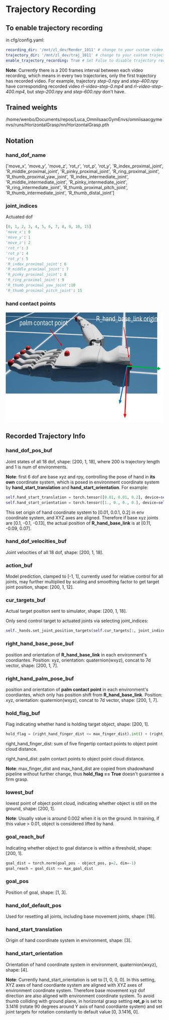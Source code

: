 # Trajectory Recording

## To enable trajectory recording

in cfg/config.yaml:

```yaml
recording_dir: '/mnt/zl_dev/Render_1011' # change to your custom video saving path
trajectory_dir: '/mnt/zl_dev/traj_1011' # change to your custom trajectory saving path
enable_trajectory_recording: True # Set False to disable trajectory recording
```

**Note**: Currently there is a 200 frames interval between each video recording, which means in every two trajectories, only the first trajectory has recorded video. For example, trajectory *step-0.npy* and *step-400.npy* have corresponding recorded video *rl-video-step-0.mp4* and *rl-video-step-400.mp4*, but *step-200.npy* and *step-600.npy* don't have.

## Trained weights

/home/wenbo/Documents/repos/Luca_OmniIsaacGymEnvs/omniisaacgymenvs/runs/HorizontalGrasp/nn/HorizontalGrasp.pth

## Notation

### hand_dof_name 

['move_x', 'move_y', 'move_z', 'rot_r', 'rot_p', 'rot_y', 'R_index_proximal_joint', 'R_middle_proximal_joint', 'R_pinky_proximal_joint', 'R_ring_proximal_joint', 'R_thumb_proximal_yaw_joint', 'R_index_intermediate_joint', 'R_middle_intermediate_joint', 'R_pinky_intermediate_joint', 'R_ring_intermediate_joint', 'R_thumb_proximal_pitch_joint', 'R_thumb_intermediate_joint', 'R_thumb_distal_joint']

### joint_indices

Actuated dof
```python
[0, 1, 2, 3, 4, 5, 6, 7, 8, 9, 10, 15]
'move_x': 0
'move_y': 1
'move_z': 2
'rot_r': 3
'rot_p': 4
'rot_y': 5
'R_index_proximal_joint': 6
'R_middle_proximal_joint': 7
'R_pinky_proximal_joint': 8
'R_ring_proximal_joint': 9
'R_thumb_proximal_yaw_joint':10
'R_thumb_proximal_pitch_joint': 15
```
### hand contact points
<img src="omniisaacgymenvs/Assets/hand.png" alt="Alt text" width="600" height="350">


## Recorded Trajectory Info

### hand_dof_pos_buf 
Joint states of all 18 dof, shape: [200, 1, 18], where 200 is trajectory length and 1 is num of environments.

**Note**: first 6 dof are base xyz and rpy, controlling the pose of hand in **its own** coordinate system, which is posed in environment coordinate system by **hand_start_translation** and **hand_start_orientation**. For example:
```python
self.hand_start_translation = torch.tensor([0.01, 0.01, 0.2], device=self.device)
self.hand_start_orientation = torch.tensor([1., 0., 0., 0.], device=self.device)
```
This set origin of hand coordinate system to [0.01, 0.0.1, 0.2] in env coordinate system, and XYZ axes are aligned. Therefore if base xyz joints are [0.1, -0.1, -0.13], the actual position of **R_hand_base_link** is at [0.11, -0.09, 0.07].


### hand_dof_velocities_buf 
Joint velocities of all 18 dof, shape: [200, 1, 18].

### action_buf 
Model prediction, clamped to [-1, 1], currently used for relative control for all joints, may further multiplied by scaling and smoothing factor to get target joint position, shape: [200, 1, 12].

### cur_targets_buf 
Actual target position sent to simulator, shape: [200, 1, 18].

Only send control target to actuated joints via selecting joint_indices:
```python
self._hands.set_joint_position_targets(self.cur_targets[:, joint_indices],joint_indices = joint_indices)
```

### right_hand_base_pose_buf 
position and orientation of **R_hand_base_link** in each environment's coordiantes. Position: xyz, orientation: quaternion(wxyz), concat to 7d vector, shape: [200, 1, 7].

### right_hand_palm_pose_buf 
position and orientation of **palm contact point** in each environment's coordiantes, which only has position shift from **R_hand_base_link**. Position: xyz, orientation: quaternion(wxyz), concat to 7d vector, shape: [200, 1, 7].

### hold_flag_buf 
Flag indicating whether hand is holding target object, shape: [200, 1].

```python
hold_flag = (right_hand_finger_dist <= max_finger_dist).int() + (right_hand_dist <= max_hand_dist).int()
```

right_hand_finger_dist: sum of five fingertip contact points to object point cloud distance.

right_hand_dist: palm contact points to object point cloud distance.

**Note**: max_finger_dist and max_hand_dist are copied from shadowhand pipeline without further change, thus **hold_flag == True** doesn't guarantee a firm grasp.

### lowest_buf 
lowest point of object point cloud, indicating whether object is still on the ground, shape: [200, 1].

**Note**: Usually value is around 0.002 when it is on the ground. In training, if this value > 0.01, object is considered lifted by hand.

### goal_reach_buf 
Indicating whether object to goal distance is within a threshold, shape: [200, 1].

```python
goal_dist = torch.norm(goal_pos - object_pos, p=2, dim=-1)
goal_reach = goal_dist <= max_goal_dist
```

### goal_pos 
Position of goal, shape: [1, 3].

### hand_dof_default_pos 
Used for resetting all joints, including base movement joints, shape: [18].

### hand_start_translation 
Origin of hand coordinate system in environment, shape: [3].

### hand_start_orientation 
Orientation of hand coordinate system in environment, quaternion(wxyz), shape: [4].

**Note**: Currently hand_start_orientation is set to [1, 0, 0, 0]. In this setting, XYZ axes of hand coordiante system are aligned with XYZ axes of environment coordinate system. Therefore base movement xyz dof direction are also aligned with environment coordinate system. To avoid thumb colliding with ground plane, in horizontal grasp setting **rot_p** is set to 3.1416 (rotate 90 degrees around Y axis of hand coordiante system) and set joint targets for rotation constantly to default value [0, 3.1416, 0].
